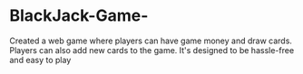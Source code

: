 # BlackJack-Game-
Created a web game where players can have game money and draw cards. Players can also add new cards to the game. It's designed to be hassle-free and easy to play
